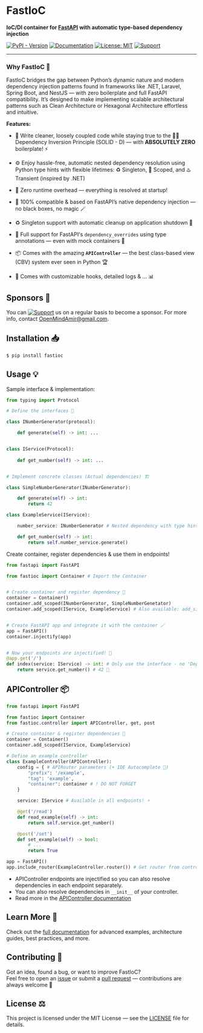 # FastIoC

**IoC/DI container for [FastAPI](https://fastapi.tiangolo.com) with automatic type-based dependency injection**

[![PyPI - Version](https://img.shields.io/pypi/v/fastioc?logo=python&logoColor=yellow&label=PyPI&color=darkgreen)](https://pypi.org/project/fastioc/)
[![Documentation](https://img.shields.io/badge/Documentation-blue?style=flat&logo=readthedocs&logoColor=white)](https://openmindamir.github.io/FastIoC)
[![License: MIT](https://img.shields.io/badge/License-MIT-yellow.svg)](LICENSE.md)
[![Support](https://img.shields.io/badge/Support-violet?style=flat&logo=githubsponsors&logoColor=white&labelColor=black)](https://OpenMindAmir.ir/donate)

---

### Why FastIoC 🤔

FastIoC bridges the gap between Python’s dynamic nature and modern dependency injection patterns found in frameworks like .NET, Laravel, Spring Boot, and NestJS — with zero boilerplate and full FastAPI compatibility.
It’s designed to make implementing scalable architectural patterns such as Clean Architecture or Hexagonal Architecture effortless and intuitive.


**Features:**

- 🧹 Write cleaner, loosely coupled code while staying true to the ⛓️‍💥 Dependency Inversion Principle (SOLID - D) — with **ABSOLUTELY ZERO** boilerplate! ⚡

- ⚙️ Enjoy hassle-free, automatic nested dependency resolution using Python type hints with flexible lifetimes: ♻️ Singleton, 🧺 Scoped, and ♨️ Transient (inspired by .NET)

- 🚀 Zero runtime overhead — everything is resolved at startup!

- 🤝 100% compatible & based on FastAPI’s native dependency injection — no black boxes, no magic 🪄

- ♻️ Singleton support with automatic cleanup on application shutdown 🧹

- 🧪 Full support for FastAPI's `dependency_overrides` using type annotations — even with mock containers 💉

- 📦 Comes with the amazing **`APIController`** — the best class-based view (CBV) system ever seen in Python 🏆

- 🔧 Comes with customizable hooks, detailed logs & ... 📊

## Sponsors 💝

You can  [![Support](https://img.shields.io/badge/Support-violet?style=flat&logo=githubsponsors&logoColor=white&labelColor=black)](https://OpenMindAmir.ir/donate) us on a regular basis to become a sponsor. For more info, contact [OpenMindAmir@gmail.com](mailto:OpenMindAmir@gmailc.com).

## Installation 📥

```bash
$ pip install fastioc
```

## Usage 💡

Sample interface & implementation:

```python
from typing import Protocol

# Define the interfaces 📜

class INumberGenerator(protocol):

    def generate(self) -> int: ...


class IService(Protocol):
    
    def get_number(self) -> int: ...


# Implement concrete classes (Actual dependencies) 🏗️

class SimpleNumberGenerator(INumberGenerator):

    def generate(self) -> int:
        return 42

class ExampleService(IService):

    number_service: INumberGenerator # Nested dependency with type hints! ⚡

    def get_number(self) -> int:
        return self.number_service.generate()
```

Create container, register dependencies & use them in endpoints!

```python
from fastapi import FastAPI

from fastioc import Container # Import the Container


# Create container and register dependency 📝
container = Container()
container.add_scoped(INumberGenerator, SimpleNumberGenetator)
container.add_scoped(IService, ExampleService) # Also available: add_singleton, add_transient


# Create FastAPI app and integrate it with the container 🪄
app = FastAPI()
container.injectify(app)


# Now your endpoints are injectified! 🎉
@app.get('/')
def index(service: IService) -> int: # Only use the interface - no 'Depends' needed
    return service.get_number() # 42 🤩
```

## APIController 📦

```python
from fastapi import FastAPI

from fastioc import Container
from fastioc.controller import APIController, get, post

# Create container & register dependencies 📝
container = Container()
container.add_scoped(IService, ExampleService)

# Define an example controller
class ExampleController(APIController):
    config = { # APIRouter parameters (+ IDE Autocomplete 🤩)
        "prefix": '/example',
        "tag": 'example',
        "container": container # ! DO NOT FORGET
    }

    service: IService # Available in all endpoints! ⚡

    @get('/read')
    def read_example(self) -> int:
        return self.service.get_number()

    @post('/set')
    def set_example(self) -> bool:
        # ...
        return True

app = FastAPI()
app.include_router(ExampleController.router()) # Get router from controller and include it
```

- APIController endpoints are injectified so you can also resolve dependencies in each endpoint separately.
- You can also resolve dependencies in `__init__` of your controller.
- Read more in the [APIController documentation](https://openmindamir.github.io/FastIoC/controller/)

## Learn More 📘

Check out the [full documentation](https://openmindamir.github.io/FastIoC/) for advanced examples, architecture guides, best practices, and more.

## Contributing 💬

Got an idea, found a bug, or want to improve FastIoC?  
Feel free to open an [issue](https://github.com/OpenMindAmir/FastIoC/issues) or submit a [pull request](https://github.com/OpenMindAmir/FastIoC/pulls) — contributions are always welcome 🤝

## License ⚖️
This project is licensed under the MIT License — see the [LICENSE](LICENSE.md) file for details.